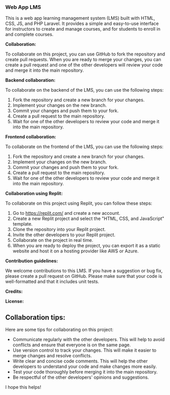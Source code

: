 ### Web App LMS

This is a web app learning management system (LMS) built with HTML, CSS, JS, and PHP Laravel. It provides a simple and easy-to-use interface for instructors to create and manage courses, and for students to enroll in and complete courses.

**Collaboration:**

To collaborate on this project, you can use GitHub to fork the repository and create pull requests. When you are ready to merge your changes, you can create a pull request and one of the other developers will review your code and merge it into the main repository.

**Backend collaboration:**

To collaborate on the backend of the LMS, you can use the following steps:

1. Fork the repository and create a new branch for your changes.
2. Implement your changes on the new branch.
3. Commit your changes and push them to your fork.
4. Create a pull request to the main repository.
5. Wait for one of the other developers to review your code and merge it into the main repository.

**Frontend collaboration:**

To collaborate on the frontend of the LMS, you can use the following steps:

1. Fork the repository and create a new branch for your changes.
2. Implement your changes on the new branch.
3. Commit your changes and push them to your fork.
4. Create a pull request to the main repository.
5. Wait for one of the other developers to review your code and merge it into the main repository.

**Collaboration using Replit:**

To collaborate on this project using Replit, you can follow these steps:

1. Go to https://replit.com/ and create a new account.
2. Create a new Replit project and select the "HTML, CSS, and JavaScript" template.
3. Clone the repository into your Replit project.
4. Invite the other developers to your Replit project.
5. Collaborate on the project in real time.
6. When you are ready to deploy the project, you can export it as a static website and host it on a hosting provider like AWS or Azure.

**Contribution guidelines:**

We welcome contributions to this LMS. If you have a suggestion or bug fix, please create a pull request on GitHub. Please make sure that your code is well-formatted and that it includes unit tests.

**Credits:**



**License:**


## Collaboration tips:

Here are some tips for collaborating on this project:

* Communicate regularly with the other developers. This will help to avoid conflicts and ensure that everyone is on the same page.
* Use version control to track your changes. This will make it easier to merge changes and resolve conflicts.
* Write clear and concise code comments. This will help the other developers to understand your code and make changes more easily.
* Test your code thoroughly before merging it into the main repository.
* Be respectful of the other developers' opinions and suggestions.

I hope this helps!

